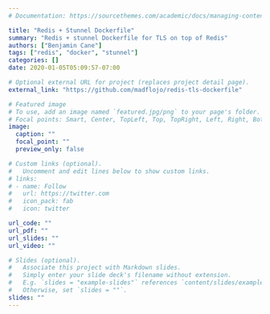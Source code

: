 ```yaml
---
# Documentation: https://sourcethemes.com/academic/docs/managing-content/

title: "Redis + Stunnel Dockerfile"
summary: "Redis + stunnel Dockerfile for TLS on top of Redis"
authors: ["Benjamin Cane"]
tags: ["redis", "docker", "stunnel"]
categories: []
date: 2020-01-05T05:09:57-07:00

# Optional external URL for project (replaces project detail page).
external_link: "https://github.com/madflojo/redis-tls-dockerfile"

# Featured image
# To use, add an image named `featured.jpg/png` to your page's folder.
# Focal points: Smart, Center, TopLeft, Top, TopRight, Left, Right, BottomLeft, Bottom, BottomRight.
image:
  caption: ""
  focal_point: ""
  preview_only: false

# Custom links (optional).
#   Uncomment and edit lines below to show custom links.
# links:
# - name: Follow
#   url: https://twitter.com
#   icon_pack: fab
#   icon: twitter

url_code: ""
url_pdf: ""
url_slides: ""
url_video: ""

# Slides (optional).
#   Associate this project with Markdown slides.
#   Simply enter your slide deck's filename without extension.
#   E.g. `slides = "example-slides"` references `content/slides/example-slides.md`.
#   Otherwise, set `slides = ""`.
slides: ""
---
```

